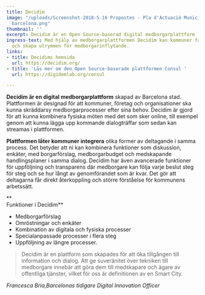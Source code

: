 ```yaml
---
title: Decidim
image: "/uploads/Screenshot-2018-5-16 Propostes - Pla d'Actuació Municipal - decidim
  barcelona.png"
thumbnail: ''
excerpt: Decidim är en Open Source-baserad digital medborgarplattform
ingress-text: Med hjälp av medborgarplattformen Decidim kan kommuner facilitera medborgarprocesser
  och skapa utrymmen för medborgarinflytande.
links:
- title: Decidims hemsida
  url: https://decidim.org/
- title: 'Läs mer om den Open Source-baserade plattformen Consul '
  url: https://digidemlab.org/consul

---
```

**Decidim är en digital medborgarplattform** skapad av Barcelona stad. Plattformen är designad för att kommuner, företag och organisationer ska kunna skräddarsy medborgarprocesser efter sina behov. Decidim är gjord för att kunna kombinera fysiska möten med det som sker online, till exempel genom att kunna lägga upp kommande dialogträffar som sedan kan streamas i plattformen.

**Plattformen låter kommuner integrera** olika former av deltagande i samma process. Det betyder att ni kan kombinera funktioner som diskussion, enkäter, med borgarförslag, medbor­garbudget och medskapande handlingsplaner i samma dialog. Decidim har även avancerade funktioner för uppföljning och transparens där medborgare kan följa varje beslut steg för steg och se hur långt av genomförandet som är kvar. Det gör att deltagarna får direkt återkoppling och större förståelse för kommunens arbetssätt.

**  
Funktioner i Decidim**

* Medborgarförslag
* Omröstningar och enkäter
* Kombination av digitala och fysiska processer
* Specialanpassade processer i flera steg
* Uppföljning av längre processer.

> Decidim är en plattform som skapades för att öka tillgången till information och dialog. Att ge suveränitet över tekniken till medborgare innebär att göra dem till medskapare och ägare av offentliga tjänster, vilket för oss är definitionen av en Smart City.

_Francesca Bria,Barcelonas tidigare Digital Innovation Officer_